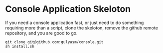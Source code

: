 Console Application Skeloton
======

If you need a console application fast, or just need to do something requiring more than a script, clone the skeloton, remove the github remote repository, and you are good to go.

```
git clone git@github.com:gulyasm/console.git
sh install.sh
```
